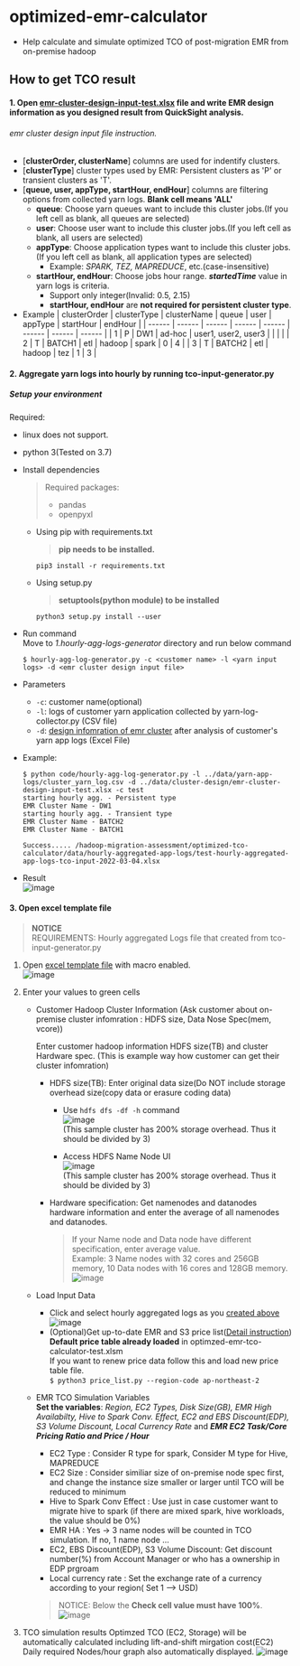 # optimized-emr-calculator
- Help calculate and simulate optimized TCO of post-migration EMR from on-premise hadoop 


## How to get TCO result
#### 1. Open [emr-cluster-design-input-test.xlsx](data/cluster-design/emr-cluster-design-input-test.xlsx) file and write EMR design information as you designed result from QuickSight analysis.
###### emr cluster design input file instruction.   
- [**clusterOrder, clusterName**] columns are used for indentify clusters.
- [**clusterType**] cluster types used by EMR: Persistent clusters as 'P' or transient clusters as 'T'.  
- [**queue, user, appType, startHour, endHour**] columns are filtering options from collected yarn logs. **Blank cell means 'ALL'**   
    - **queue**: Choose yarn queues want to include this cluster jobs.(If you left cell as blank, all queues are selected)
    - **user**: Choose user want to include this cluster jobs.(If you left cell as blank, all users are selected)
    - **appType**: Choose application types want to include this cluster jobs.(If you left cell as blank, all application types are selected)
        - Example: _SPARK, TEZ, MAPREDUCE_, etc.(case-insensitive)
    - **startHour, endHour**: Choose jobs hour range. **_startedTime_** value in yarn logs is criteria. 
        - Support only integer(Invalid: 0.5, 2.15)  	
        - **startHour, endHour** are **not required for persistent cluster type**.   
- Example
	| clusterOrder | clusterType | clusterName | queue | user | appType | startHour | endHour |
	| ------ | ------ | ------ | ------ | ------ | ------ | ------ | ------ |
	| 1 | P | DW1 | ad-hoc | user1, user2, user3 |  |  |  |
	| 2 |	T |	BATCH1 | etl | hadoop | spark | 0 | 4 |
	| 3 | T | BATCH2 | etl | hadoop | tez | 1 | 3 | 


#### 2. Aggregate yarn logs into hourly by running tco-input-generator.py
##### Setup your environment
Required:
- linux does not support.
- python 3(Tested on 3.7)
- Install dependencies
  > Required packages: 
  >   - pandas
  >   - openpyxl   
  - Using pip with requirements.txt
    > **pip needs to be installed.**
    ```
    pip3 install -r requirements.txt 
    ```
  - Using setup.py
    > **setuptools(python module) to be installed**
    ```
    python3 setup.py install --user
    ```

- Run command   
  Move to _1.hourly-agg-logs-generator_ directory and run below command
    ```
    $ hourly-agg-log-generator.py -c <customer name> -l <yarn input logs> -d <emr cluster design input file>
    ```
- Parameters
    - `-c`: customer name(optional)
    - `-l`: logs of customer yarn application collected by yarn-log-collector.py (CSV file)
    - `-d`: [design infomration of emr cluster](#1.-Open-emr-cluster-design-input-test.xlsx-file-and-write-EMR-design-information-as-you-designed-result-from-QuickSight-analysis.) after analysis of customer's yarn app logs (Excel File)

- Example: 
    ```
    $ python code/hourly-agg-log-generator.py -l ../data/yarn-app-logs/cluster_yarn_log.csv -d ../data/cluster-design/emr-cluster-design-input-test.xlsx -c test
    starting hourly agg. - Persistent type
    EMR Cluster Name - DW1
    starting hourly agg. - Transient type
    EMR Cluster Name - BATCH2
    EMR Cluster Name - BATCH1

    Success..... /hadoop-migration-assessment/optimized-tco-calculator/data/hourly-aggregated-app-logs/test-hourly-aggregated-app-logs-tco-input-2022-03-04.xlsx
    ```

- Result   
    ![image](/imgs/hourly_aggregated_result.png)


#### 3. Open excel template file 
> **NOTICE**   
> REQUIREMENTS: Hourly aggregated Logs file that created from tco-input-generator.py
1. Open [excel template file](https://github.com/awslabs/migration-hadoop-to-emr-tco-simulator/blob/main/optimized-tco-calculator/excel-tco-calculators(excel)/optimzed-emr-tco-calculator-template-v1.1.xlsm) with macro enabled.  
    ![image](/imgs/enable_excel_macro.png)

2. Enter your values to green cells    
   - Customer Hadoop Cluster Information (Ask customer about on-premise cluster infomration : HDFS size, Data Nose Spec(mem, vcore))

     Enter customer hadoop information HDFS size(TB) and cluster Hardware spec. (This is example way  how customer can get their cluster infomration)
     - HDFS size(TB): Enter original data size(Do NOT include storage overhead size(copy data or erasure coding data)    
       - Use `hdfs dfs -df -h` command    
         ![image](/imgs/hdfs_dfs_cmd.png)    
         (This sample cluster has 200% storage overhead. Thus it should be divided by 3)
       
       - Access HDFS Name Node UI    
         ![image](/imgs/hdfs_namenode_ui.png)    
         (This sample cluster has 200% storage overhead. Thus it should be divided by 3)
         
     - Hardware specification: Get namenodes and datanodes hardware information and enter the average of all namenodes and datanodes.
       > If your Name node and Data node have different specification, enter average value.   
       > Example: 3 Name nodes with 32 cores and 256GB memory, 10 Data nodes with 16 cores and 128GB memory.
       > ![image](/imgs/namenode_spec.png)    
   - Load Input Data   
     - Click and select hourly aggregated logs as you [created above](#2.-Aggregate-yarn-logs-into-hourly-by-running-tco-input-generator.py)
       ![image](/imgs/load_input_data.png)   
     - (Optional)Get up-to-date EMR and S3 price list([Detail instruction](https://github.com/awslabs/migration-hadoop-to-emr-tco-simulator/tree/main/optimized-tco-calculator/get-aws-product-price))   
       **Default price table already loaded** in optimzed-emr-tco-calculator-test.xlsm    
       If you want to renew price data follow this and load new price table file.    
       `$ python3 price_list.py --region-code ap-northeast-2`   
   - EMR TCO Simulation Variables          
     **Set the variables**: _Region, EC2 Types, Disk Size(GB), EMR High Availabilty, Hive to Spark Conv. Effect, EC2 and EBS Discount(EDP), S3 Volume Discount, Local Currency Rate_ and **_EMR EC2 Task/Core Pricing Ratio and Price / Hour_**
      - EC2 Type : Consider R type for spark, Consider M type for Hive, MAPREDUCE
      - EC2 Size : Consider similiar size of on-premise node spec first, and change the instance size smaller or larger until TCO will be reduced to minimum
      - Hive to Spark Conv Effect : Use just in case customer want to migrate hive to spark (if there are mixed spark, hive workloads, the value should be 0%)
      - EMR HA : Yes -> 3 name nodes will be counted in TCO simulation. If no, 1 name node ...
      - EC2, EBS Discount(EDP), S3 Volume Discount: Get discount number(%) from Account Manager or who has a ownership in EDP prgroam
      - Local currency rate : Set the exchange rate of a currency according to your region( Set 1 --> USD)
     > NOTICE: 
     > Below the **Check cell value must have 100%**.    
     > ![image](/imgs/tco_vars.png)

3. TCO simulation results
   Optimzed TCO (EC2, Storage) will be automatically calculated including lift-and-shift mirgation cost(EC2)
   Daily required Nodes/hour graph also automatically displayed.
   ![image](/imgs/tco_sim_result.png)
